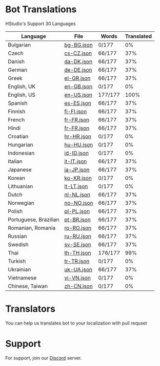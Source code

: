 # Bot Translations

HStudio's Support 30 Languages

| Language              | File                     | Words   | Translated |
| --------------------- | ------------------------ | ------- | ---------- |
| Bulgarian             | [bg-BG.json](bg-BG.json) | 0/177   | 0%         |
| Czech                 | [cs-CZ.json](cs-CZ.json) | 66/177  | 37%        |
| Danish                | [da-DK.json](da-DK.json) | 66/177  | 37%        |
| German                | [de-DE.json](de-DE.json) | 66/177  | 37%        |
| Greek                 | [el-GR.json](el-GR.json) | 66/177  | 37%        |
| English, UK           | [en-GB.json](en-GB.json) | 0/177   | 0%         |
| English, US           | [en-US.json](en-US.json) | 177/177 | 100%       |
| Spanish               | [es-ES.json](es-ES.json) | 66/177  | 37%        |
| Finnish               | [fi-FI.json](fi-FI.json) | 66/177  | 37%        |
| French                | [fr-FR.json](fr-FR.json) | 66/177  | 37%        |
| Hindi                 | [fr-FR.json](fr-FR.json) | 66/177  | 37%        |
| Croatian              | [hr-HR.json](hr-HR.json) | 0/177   | 0%         |
| Hungarian             | [hu-HU.json](hu-HU.json) | 0/177   | 0%         |
| Indonesian            | [id-ID.json](id-ID.json) | 0/177   | 0%         |
| Italian               | [it-IT.json](it-IT.json) | 66/177  | 37%        |
| Japanese              | [ja-JP.json](ja-JP.json) | 66/177  | 37%        |
| Korean                | [ko-KR.json](ko-KR.json) | 0/177   | 0%         |
| Lithuanian            | [lt-LT.json](lt-LT.json) | 0/177   | 0%         |
| Dutch                 | [nl-NL.json](nl-NL.json) | 66/177  | 37%        |
| Norwegian             | [no-NO.json](no-NO.json) | 66/177  | 37%        |
| Polish                | [pl-PL.json](pl-PL.json) | 66/177  | 37%        |
| Portuguese, Brazilian | [pt-BR.json](pt-BR.json) | 66/177  | 37%        |
| Romanian, Romania     | [ro-RO.json](ro-RO.json) | 66/177  | 37%        |
| Russian               | [ru-RU.json](ru-RU.json) | 66/177  | 37%        |
| Swedish               | [sv-SE.json](sv-SE.json) | 66/177  | 37%        |
| Thai                  | [th-TH.json](th-TH.json) | 176/177 | 99%        |
| Turkish               | [tr-TR.json](tr-TR.json) | 0/177   | 0%         |
| Ukrainian             | [uk-UA.json](uk-UA.json) | 66/177  | 37%        |
| Vietnamese            | [vi-VN.json](vi-VN.json) | 0/177   | 0%         |
| Chinese, Taiwan       | [zh-CN.json](zh-CN.json) | 0/177   | 0%         |

# Translators
You can help us translates bot to your localization with pull requset

# Support
For support, join our [Discord](https://discord.gg/gAdjmmHxBQ) server.